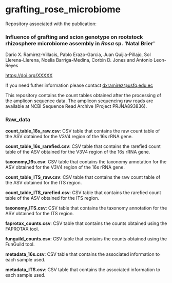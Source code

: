 # grafting_rose_microbiome

Repository associated with the publication:

### Influence of grafting and scion genotype on rootstock rhizosphere microbiome assembly in *Rosa* sp. 'Natal Brier'

Dario X. Ramirez-Villacis, Pablo Erazo-Garcia, Juan Quijia-Pillajo, Sol Llerena-Llerena, Noelia Barriga-Medina, Corbin D. Jones and Antonio Leon-Reyes

https://doi.org/XXXXX

If you need futher information please contact [dxramirez@usfq.edu.ec](mailto:dxramirez@usfq.edu.ec)

This repository contains the count tables obtained after the processing of the amplicon sequence data. The amplicon sequencing raw reads are available at NCBI Sequence Read Archive (Project PRJNA893836).

### Raw_data
**count_table_16s_raw.csv**: CSV table that contains the raw count table of the ASV obtained for the V3V4 region of the 16s rRNA gene.

**count_table_16s_rarefied.csv**: CSV table that contains the rarefied count table of the ASV obtained for the V3V4 region of the 16s rRNA gene.

**taxonomy_16s.csv**: CSV table that contains the taxonomy annotation for the ASV obtained for the V3V4 region of the 16s rRNA gene.

**count_table_ITS_raw.csv**: CSV table that contains the raw count table of the ASV obtained for the ITS region.

**count_table_ITS_rarefied.csv**: CSV table that contains the rarefied count table of the ASV obtained for the ITS region.

**taxonomy_ITS.csv**: CSV table that contains the taxonomy annotation for the ASV obtained for the ITS region.

**faprotax_counts.csv**: CSV table that contains the counts obtained using the FAPROTAX tool.

**funguild_counts.csv**: CSV table that contains the counts obtained using the FunGuild tool.

**metadata_16s.csv**: CSV table that contains the associated information to each sample used.

**metadata_ITS.csv**: CSV table that contains the associated information to each sample used.
